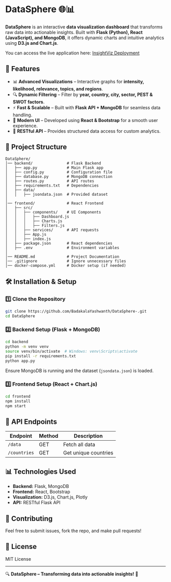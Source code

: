 # DataSphere 🌐📊

**DataSphere** is an interactive **data visualization dashboard** that transforms raw data into actionable insights. Built with **Flask (Python), React (JavaScript), and MongoDB**, it offers dynamic charts and intuitive analytics using **D3.js and Chart.js**.


You can access the live application here: [InsightViz Deployment]([https://poetic-mooncake-a5c15f.netlify.app/](https://poetic-mooncake-a5c15f.netlify.app/))

## 🚀 Features
- 📊 **Advanced Visualizations** – Interactive graphs for **intensity, likelihood, relevance, topics, and regions**.
- 🔍 **Dynamic Filtering** – Filter by **year, country, city, sector, PEST & SWOT factors**.
- ⚡ **Fast & Scalable** – Built with **Flask API + MongoDB** for seamless data handling.
- 🎨 **Modern UI** – Developed using **React & Bootstrap** for a smooth user experience.
- 🔗 **RESTful API** – Provides structured data access for custom analytics.

## 📁 Project Structure
```
DataSphere/
│── backend/               # Flask Backend
│   ├── app.py             # Main Flask app
│   ├── config.py          # Configuration file
│   ├── database.py        # MongoDB connection
│   ├── routes.py          # API routes
│   ├── requirements.txt   # Dependencies
│   ├── data/
│   │   ├── jsondata.json  # Provided dataset
│
│── frontend/              # React Frontend
│   ├── src/
│   │   ├── components/    # UI Components
│   │   │   ├── Dashboard.js
│   │   │   ├── Charts.js
│   │   │   ├── Filters.js
│   │   ├── services/      # API requests
│   │   ├── App.js
│   │   ├── index.js
│   ├── package.json       # React dependencies
│   ├── .env               # Environment variables
│
│── README.md              # Project Documentation
│── .gitignore             # Ignore unnecessary files
│── docker-compose.yml     # Docker setup (if needed)
```

## 🛠️ Installation & Setup
### 1️⃣ Clone the Repository
```bash
git clone https://github.com/BadakalaYashwanth/DataSphere-.git
cd DataSphere
```

### 2️⃣ Backend Setup (Flask + MongoDB)
```bash
cd backend
python -m venv venv
source venv/bin/activate  # Windows: venv\Scripts\activate
pip install -r requirements.txt
python app.py
```
Ensure MongoDB is running and the dataset (`jsondata.json`) is loaded.

### 3️⃣ Frontend Setup (React + Chart.js)
```bash
cd frontend
npm install
npm start
```

## 🔗 API Endpoints
| Endpoint          | Method | Description |
|------------------|--------|-------------|
| `/data`         | GET    | Fetch all data |
| `/countries`    | GET    | Get unique countries |

## 📊 Technologies Used
- **Backend:** Flask, MongoDB
- **Frontend:** React, Bootstrap
- **Visualization:** D3.js, Chart.js, Plotly
- **API:** RESTful Flask API

## 📌 Contributing
Feel free to submit issues, fork the repo, and make pull requests!

## 📜 License
MIT License

---
🔍 **DataSphere – Transforming data into actionable insights!** 🚀

